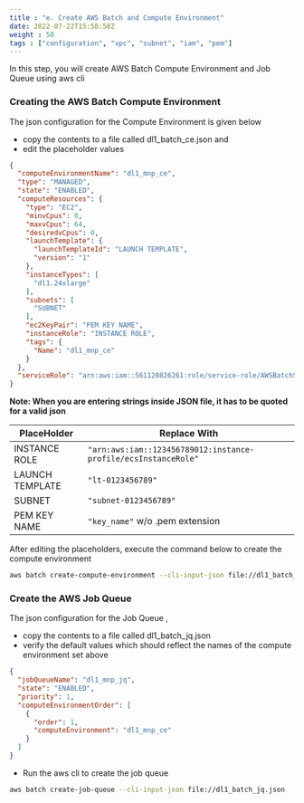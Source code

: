 ```yaml
---
title : "e. Create AWS Batch and Compute Environment"
date: 2022-07-22T15:58:58Z
weight : 50
tags : ["configuration", "vpc", "subnet", "iam", "pem"]
---
```


In this step, you will create AWS Batch Compute Environment and Job Queue using aws cli

### Creating the AWS Batch Compute Environment

The json configuration for the Compute Environment is given below
- copy the contents to a file called dl1_batch_ce.json and 
- edit the placeholder values

```json
{
  "computeEnvironmentName": "dl1_mnp_ce",
  "type": "MANAGED",
  "state": "ENABLED",
  "computeResources": {
    "type": "EC2",
    "minvCpus": 0,
    "maxvCpus": 64,
    "desiredvCpus": 0,
    "launchTemplate": {
      "launchTemplateId": "LAUNCH TEMPLATE",
      "version": "1"
    },
    "instanceTypes": [
      "dl1.24xlarge"
    ],
    "subnets": [
      "SUBNET"
    ],
    "ec2KeyPair": "PEM KEY NAME",
    "instanceRole": "INSTANCE ROLE",
    "tags": {
      "Name": "dl1_mnp_ce"
    }
  },
  "serviceRole": "arn:aws:iam::561120826261:role/service-role/AWSBatchServiceRole"
}

```

**Note: When you are entering strings inside JSON file, it has to be quoted for a valid json**

| PlaceHolder      	| Replace With                                                           	|
|------------------	|------------------------------------------------------------------------	|
| INSTANCE ROLE 	| `"arn:aws:iam::123456789012:instance-profile/ecsInstanceRole"` 	|
| LAUNCH TEMPLATE  	| `"lt-0123456789"`                                              	|
| SUBNET           	| `"subnet-0123456789"`                                         	|
| PEM KEY NAME     	| `"key_name"` w/o .pem extension                                          	|

After editing the placeholders, execute the command below to create the compute environment
```bash
aws batch create-compute-environment --cli-input-json file://dl1_batch_ce.json
```

### Create the AWS Job Queue

The json configuration for the Job Queue , 
- copy the contents to a file called dl1_batch_jq.json
- verify the default values which should reflect the names of the compute environment set above

```json
{
  "jobQueueName": "dl1_mnp_jq",
  "state": "ENABLED",
  "priority": 1,
  "computeEnvironmentOrder": [
    {
      "order": 1,
      "computeEnvironment": "dl1_mnp_ce"
    }
  ]
}
```
- Run the aws cli to create the job queue

```bash
aws batch create-job-queue --cli-input-json file://dl1_batch_jq.json
```